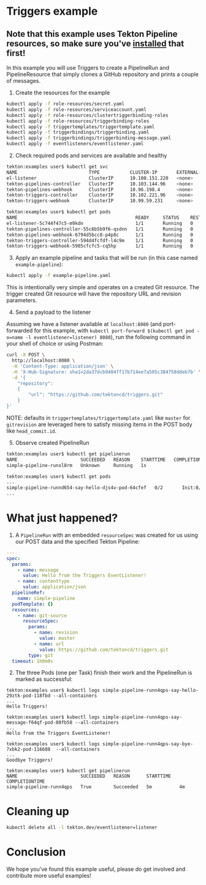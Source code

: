 # Triggers example

## Note that this example uses Tekton Pipeline resources, so make sure you've [installed](https://github.com/tektoncd/pipeline/blob/master/docs/install.md) that first!

In this example you will use Triggers to create a PipelineRun and
PipelineResource that simply clones a GitHub repository and prints a couple of
messages.

1. Create the resources for the example

```sh
kubectl apply -f role-resources/secret.yaml
kubectl apply -f role-resources/serviceaccount.yaml
kubectl apply -f role-resources/clustertriggerbinding-roles
kubectl apply -f role-resources/triggerbinding-roles
kubectl apply -f triggertemplates/triggertemplate.yaml
kubectl apply -f triggerbindings/triggerbinding.yaml
kubectl apply -f triggerbindings/triggerbinding-message.yaml
kubectl apply -f eventlisteners/eventlistener.yaml
```

2. Check required pods and services are available and healthy

```bash
tekton:examples user$ kubectl get svc
NAME                          TYPE           CLUSTER-IP       EXTERNAL-IP   PORT(S)          AGE
el-listener                   ClusterIP      10.100.151.220   <none>        8080/TCP         48s  <--- this will receive the event
tekton-pipelines-controller   ClusterIP      10.103.144.96    <none>        9090/TCP         8m34s
tekton-pipelines-webhook      ClusterIP      10.96.198.4      <none>        443/TCP          8m34s
tekton-triggers-controller    ClusterIP      10.102.221.96    <none>        9090/TCP         7m56s
tekton-triggers-webhook       ClusterIP      10.99.59.231     <none>        443/TCP          7m56s
```

```bash
tekton:examples user$ kubectl get pods
NAME                                           READY     STATUS    RESTARTS   AGE
el-listener-5c744f47c5-m9kdn                   1/1       Running   0          78s
tekton-pipelines-controller-55c6b5b9f6-qsdnn   1/1       Running   0          9m4s
tekton-pipelines-webhook-6794d5bcc8-p4p8c      1/1       Running   0          9m4s
tekton-triggers-controller-594d4fcfdf-l4c9m    1/1       Running   0          6m57s
tekton-triggers-webhook-5985cfcfc5-cq5hp       1/1       Running   0          6m50s
```

3. Apply an example pipeline and tasks that will be run (in this case named
   `example-pipeline`):

```bash
kubectl apply -f example-pipeline.yaml
```

This is intentionally very simple and operates on a created Git resource. The
trigger created Git resource will have the repository URL and revision
parameters.

4. Send a payload to the listener

Assuming we have a listener available at `localhost:8080` (and port-forwarded
for this example, with
`kubectl port-forward $(kubectl get pod -o=name -l eventlistener=listener) 8080`),
run the following command in your shell of choice or using Postman:

```bash
curl -X POST \
  http://localhost:8080 \
  -H 'Content-Type: application/json' \
  -H 'X-Hub-Signature: sha1=2da37dcb9404ff17b714ee7a505c384758ddeb7b' \
  -d '{
	"repository":
	{
		"url": "https://github.com/tektoncd/triggers.git"
	}
}'
```

NOTE: defaults in `triggertemplates/triggertemplate.yaml` like `master` for `gitrevision` are leveraged here to 
satisfy missing items in the POST body like `head_commit.id`.

5. Observe created PipelineRun

```bash
tekton:examples user$ kubectl get pipelinerun
NAME                       SUCCEEDED   REASON    STARTTIME   COMPLETIONTIME
simple-pipeline-runxl8rm   Unknown     Running   1s
```

```bash
tekton:examples user$ kubectl get pods
...
simple-pipeline-runnd654-say-hello-djs4v-pod-64cfef   0/2       Init:0/2   0          1s
...
```

# What just happened?

1. A `PipelineRun` with an embedded `resourceSpec` was created for us using our
   POST data and the specified Tekton Pipeline:

```yaml
---
spec:
  params:
    - name: message
      value: Hello from the Triggers EventListener!
    - name: contenttype
      value: application/json
  pipelineRef:
    name: simple-pipeline
  podTemplate: {}
  resources:
    - name: git-source
      resourceSpec:
        params:
          - name: revision
            value: master
          - name: url
            value: https://github.com/tektoncd/triggers.git
        type: git
  timeout: 1h0m0s
```

2. The three Pods (one per Task) finish their work and the PipelineRun is marked
   as successful:

```
tekton:examples user$ kubectl logs simple-pipeline-runn4qps-say-hello-29ztk-pod-118fbd --all-containers
...
Hello Triggers!
```

```
tekton:examples user$ kubectl logs simple-pipeline-runn4qps-say-message-f64qf-pod-80fb58 --all-containers
...
Hello from the Triggers EventListener!
```

```
tekton:examples user$ kubectl logs simple-pipeline-runn4qps-say-bye-7xbk2-pod-116608  --all-containers
...
Goodbye Triggers!
```

```
tekton:examples user$ kubectl get pipelinerun
NAME                       SUCCEEDED   REASON      STARTTIME   COMPLETIONTIME
simple-pipeline-runn4qps   True        Succeeded   5m          4m
```

# Cleaning up

```sh
kubectl delete all -l tekton.dev/eventlistener=listener
```

# Conclusion

We hope you've found this example useful, please do get involved and contribute
more useful examples!
